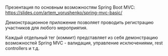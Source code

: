 Презентация по основным возможностям Spring Boot MVC:
https://slides.com/artem_vorushenko/spring-mvc-basic/

Демонстрационное приложение позволяет проводить регистрацию участников для любого мероприятия.

Каждый отдельный тег (коммит) представляет из себя демонстрацию возможностей Spring MVC - валидация, управление исключениями, rest controllers и т.д.
